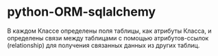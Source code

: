 # python-ORM-sqlalchemy
В каждом Классе определены поля таблицы, как атрибуты Класса, и определены связи между таблицами с помощью атрибутов-ссылок (relationship) для получения
связанных данных из других таблиц.
